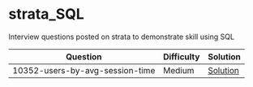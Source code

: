 # strata_SQL
Interview questions posted on strata to demonstrate skill using SQL

|Question                         |Difficulty  |Solution
|---------------------------------|------------|--------
|10352-users-by-avg-session-time  |Medium      | [Solution](https://github.com/LeonardLiebenberg/strata_SQL/tree/main/SQL/10352)
